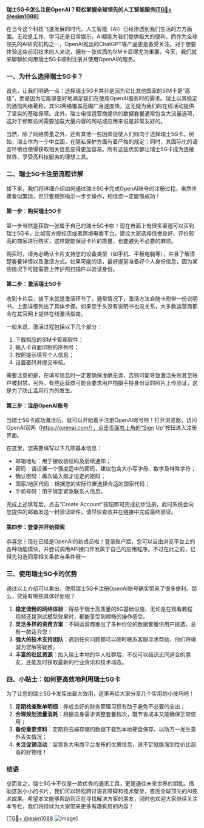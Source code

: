 **瑞士5G卡怎么注册OpenAI？轻松掌握全球领先的人工智能服务[[TG💪+ @esim1088](https://t.me/s/esim1088)]**

在当今这个科技飞速发展的时代，人工智能（AI）已经渗透到我们生活的方方面面。无论是工作、学习还是日常娱乐，AI都能为我们提供极大的便利。而作为全球领先的AI研究机构之一，OpenAI推出的ChatGPT等产品更是备受关注。对于想要体验这些前沿技术的人来说，拥有一张优质的SIM卡显得尤为重要。今天，我们就来聊聊如何用瑞士5G卡顺利注册并使用OpenAI的服务。

### 一、为什么选择瑞士5G卡？

首先，让我们明确一点：选择瑞士5G卡并非是因为它比其他国家的SIM卡更“高级”，而是因为它能够更好地满足我们在使用OpenAI服务时的需求。瑞士以其稳定的通信网络著称，其5G网络覆盖范围广且速度快，这无疑为我们的在线活动提供了坚实的基础保障。此外，瑞士电信运营商提供的数据套餐通常包含大流量选项，这对于频繁访问需要加载大量内容的网站或应用来说是非常友好的。

当然，除了网络质量之外，还有其他一些因素促使人们倾向于选择瑞士5G卡。例如，瑞士作为一个中立国，在隐私保护方面有着严格的规定；同时，其国际化的语言环境也使得获取相关信息变得更加容易。所有这些优势都让瑞士5G卡成为连接世界、享受高科技服务的理想工具。

### 二、瑞士5G卡注册流程详解

接下来，我们将详细介绍如何通过瑞士5G卡完成OpenAI账号的注册过程。虽然步骤看似繁琐，但只要按照指示一步步操作，相信您一定能够成功！

#### 第一步：购买瑞士5G卡

第一步当然是获取一张属于自己的瑞士5G卡啦！现在市面上有很多渠道可以买到瑞士5G卡，比如官方授权店或者跨境电商平台。建议大家选择信誉良好、评价较高的商家进行购买，这样既能保证卡片的质量，也能避免不必要的麻烦。

购买时，请务必确认卡片支持您的设备类型（如手机、平板电脑等），并且了解清楚套餐详情以及激活方式。如果可能的话，最好提前准备好个人身份信息，因为某些情况下可能需要上传护照扫描件以验证身份。

#### 第二步：激活瑞士5G卡

收到卡片后，接下来就是激活环节了。通常情况下，激活方法会随卡附带一份说明书，上面详细列出了具体步骤。如果您手头没有说明书也没关系，大多数运营商都会在其官网上提供在线激活指南。

一般来说，激活过程包括以下几个部分：
1. 下载相应的SIM卡管理软件；
2. 输入卡背面印制的序列号；
3. 按照提示填写个人信息；
4. 设置密码并提交审核。

需要注意的是，在填写信息时一定要确保准确无误，否则可能导致激活失败甚至账户被封禁。另外，有些运营商可能会要求用户拍摄手持身份证的照片上传验证，这是为了防止滥用行为的发生。

#### 第三步：注册OpenAI账号

当瑞士5G卡成功激活后，就可以开始着手注册OpenAI账号啦！打开浏览器，访问OpenAI官网（https://openai.com/），点击页面右上角的“Sign Up”按钮进入注册界面。

在这里，您需要填写以下几项基本信息：
- 邮箱地址：用于接收验证码及后续通知；
- 密码：请设置一个强度适中的密码，建议包含大小写字母、数字及特殊字符；
- 确认密码：再次输入刚才设定的密码；
- 国家/地区代码：根据您的实际位置选择合适的国家代码；
- 手机号码：用于绑定紧急联系人信息。

完成上述填写后，点击“Create Account”按钮即可完成初步注册。此时系统会向您提供的邮箱发送一封验证邮件，请尽快查收并在链接中完成最终验证。

#### 第四步：登录并开始探索

恭喜您！现在已经是OpenAI的新成员啦！登录账户后，您可以自由浏览平台上的各种功能模块，并尝试调用API接口开发属于自己的应用程序。不过在此之前，记得先勾选同意相关条款与条件哦～

### 三、使用瑞士5G卡的优势

通过以上介绍可以看出，使用瑞士5G卡注册OpenAI账号确实带来了很多便利。那么，究竟有哪些具体好处呢？

1. **稳定流畅的网络体验**：得益于瑞士高质量的5G基础设施，无论是在观看教程视频还是测试模型效果时，都能享受到顺畅的操作感受。
2. **灵活多样的资费方案**：不同运营商推出了多种价位的数据套餐供用户挑选，总有一款适合您！
3. **强大的技术支持团队**：遇到任何问题都可以随时联系客服寻求帮助，他们将竭诚为您解答疑惑。
4. **丰富的社区资源**：加入瑞士本地的华人社群后，不仅可以结识志同道合的朋友，还能及时获取最新的行业资讯和技术动态。

### 四、小贴士：如何更高效地利用瑞士5G卡

为了让您的瑞士5G卡发挥出最大效用，这里再给大家分享几个实用的小技巧吧！

1. **定期检查账单明细**：养成良好的财务管理习惯有助于避免不必要的支出；
2. **合理规划流量消耗**：根据自身需求调整套餐档次，既节省成本又能确保正常使用；
3. **备份重要资料**：定期将云端存储的数据下载到本地硬盘保存，以防万一发生意外丢失情况；
4. **关注促销活动**：留意各大电商平台发布的优惠信息，说不定就能淘到性价比超高的好物哦！

### 结语

总而言之，瑞士5G卡不仅是一款优秀的通讯工具，更是通往未来世界的钥匙。借助这张小小的卡片，我们可以轻松跨过语言障碍和技术壁垒，直面全球顶尖的AI技术成果。希望本文能够帮助到正在寻找解决方案的朋友，同时也欢迎大家继续关注本专栏，我们将持续为大家带来更多有趣有用的内容！

[[TG💪+ @esim1088](https://t.me/s/esim1088) ![Image](https://i.postimg.cc/4NQfJmqS/Snipaste-2025-05-13-00-14-12.png)]